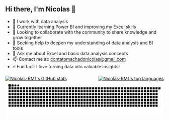 ## Hi there, I'm Nicolas 👋

- 🔭 I work with data analysis  
- 🌱 Currently learning Power BI and improving my Excel skills  
- 👯 Looking to collaborate with the community to share knowledge and grow together  
- 🤔 Seeking help to deepen my understanding of data analysis and BI tools  
- 💬 Ask me about Excel and basic data analysis concepts  
- 📫 Contact me at: contatomachadonicolas@gmail.com  
- ⚡ Fun fact: I love turning data into valuable insights!

<div style="display: flex; justify-content: space-between;">
  <a href="https://github.com/Nicolas-RM1">
    <img align="center" src="https://github-readme-stats.vercel.app/api?username=Nicolas-RM1&show_icons=true&theme=dark" alt="Nicolas-RM1's GitHub stats">
  </a>
  <a href="https://github.com/Nicolas-RM1">
    <img align="center" src="https://github-readme-stats.vercel.app/api/top-langs/?username=Nicolas-RM1&show_icons=true&theme=dark" alt="Nicolas-RM1's top languages">
  </a>
  
</div>

<picture>
  <source media="(prefers-color-scheme: dark)" srcset="https://raw.githubusercontent.com/Nicolas-RM1/Nicolas-RM1/output/github-contribution-grid-snake-dark.svg">
  <source media="(prefers-color-scheme: light)" srcset="https://raw.githubusercontent.com/Nicolas-RM1/Nicolas-RM1/output/github-contribution-grid-snake.svg">
  <img alt="github contribution grid snake animation" src="https://raw.githubusercontent.com/Nicolas-RM1/Nicolas-RM1/output/github-contribution-grid-snake.svg">
</picture>
